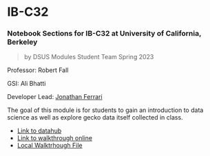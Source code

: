 # IB-C32
### Notebook Sections for IB-C32 at University of California, Berkeley
> by DSUS Modules Student Team Spring 2023

Professor: Robert Fall

GSI: Ali Bhatti

Developer Lead: [Jonathan Ferrari](https://jonathanferrari.com)


The goal of this module is for students to gain an introduction to data science as well as explore gecko data itself collected in class.

- [Link to datahub](http://datahub.berkeley.edu/user-redirect/interact?account=ds-modules&repo=IB-C32&branch=main&path=Final/Gecko_Inspired_Adhesive_Analysis.ipynb)
- [Link to walkthrough online](https://youtu.be/mpy5fh-ZPdk) 
- [Local Walktrhough File](https://github.com/ds-modules/IB-C32/blob/main/Final/Gecko%20Notebook%20Walkthrough.mp4)
